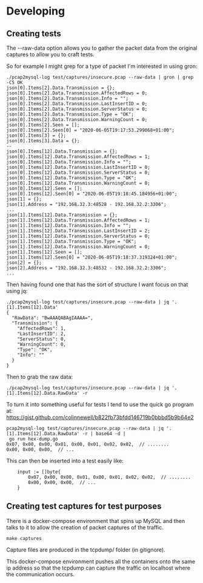 # Developing

## Creating tests

The --raw-data option allows you to gather the packet data from the original captures to allow you to craft tests.

So for example I might grep for a type of packet I'm interested in using gron:

```
./pcap2mysql-log test/captures/insecure.pcap --raw-data | gron | grep -C5 OK
json[0].Items[2].Data.Transmission = {};
json[0].Items[2].Data.Transmission.AffectedRows = 0;
json[0].Items[2].Data.Transmission.Info = "";
json[0].Items[2].Data.Transmission.LastInsertID = 0;
json[0].Items[2].Data.Transmission.ServerStatus = 0;
json[0].Items[2].Data.Transmission.Type = "OK";
json[0].Items[2].Data.Transmission.WarningCount = 0;
json[0].Items[2].Seen = [];
json[0].Items[2].Seen[0] = "2020-06-05T19:17:53.299068+01:00";
json[0].Items[3] = {};
json[0].Items[3].Data = {};
--
json[0].Items[12].Data.Transmission = {};
json[0].Items[12].Data.Transmission.AffectedRows = 1;
json[0].Items[12].Data.Transmission.Info = "";
json[0].Items[12].Data.Transmission.LastInsertID = 0;
json[0].Items[12].Data.Transmission.ServerStatus = 0;
json[0].Items[12].Data.Transmission.Type = "OK";
json[0].Items[12].Data.Transmission.WarningCount = 0;
json[0].Items[12].Seen = [];
json[0].Items[12].Seen[0] = "2020-06-05T19:18:45.184956+01:00";
json[1] = {};
json[1].Address = "192.168.32.3:48528 - 192.168.32.2:3306";
...
json[1].Items[12].Data.Transmission = {};
json[1].Items[12].Data.Transmission.AffectedRows = 1;
json[1].Items[12].Data.Transmission.Info = "";
json[1].Items[12].Data.Transmission.LastInsertID = 2;
json[1].Items[12].Data.Transmission.ServerStatus = 0;
json[1].Items[12].Data.Transmission.Type = "OK";
json[1].Items[12].Data.Transmission.WarningCount = 0;
json[1].Items[12].Seen = [];
json[1].Items[12].Seen[0] = "2020-06-05T19:18:37.319324+01:00";
json[2] = {};
json[2].Address = "192.168.32.3:48532 - 192.168.32.2:3306";
...
```

Then having found one that has the sort of structure I want focus on that using jq:

```
./pcap2mysql-log test/captures/insecure.pcap --raw-data | jq '.[1].Items[12].Data'
{
  "RawData": "BwAAAQABAgIAAAA=",
  "Transmission": {
    "AffectedRows": 1,
    "LastInsertID": 2,
    "ServerStatus": 0,
    "WarningCount": 0,
    "Type": "OK",
    "Info": ""
  }
}
```

Then to grab the raw data:

```
./pcap2mysql-log test/captures/insecure.pcap --raw-data | jq '.[1].Items[12].Data.RawData' -r
```

To turn it into something useful for tests I tend to use the quick go program at:
https://gist.github.com/colinnewell/b822fb73bfdd146719b0bbbd5b9b64e2

```
pcap2mysql-log test/captures/insecure.pcap --raw-data | jq '.[1].Items[12].Data.RawData' -r | base64 -d |
 go run hex-dump.go
0x07, 0x00, 0x00, 0x01, 0x00, 0x01, 0x02, 0x02,  // ........
0x00, 0x00, 0x00,  // ...
```

This can then be inserted into a test easily like:

```
    input := []byte{
        0x07, 0x00, 0x00, 0x01, 0x00, 0x01, 0x02, 0x02,  // ........
        0x00, 0x00, 0x00,  // ...
    }
```

## Creating test captures for test purposes

There is a docker-compose environment that spins up MySQL and then talks to it
to allow the creation of packet captures of the traffic.

	make captures

Capture files are produced in the tcpdump/ folder (in gitignore).

This docker-compose environment pushes all the containers onto the same ip
address so that the tcpdump can capture the traffic on localhost where the
communication occurs.
